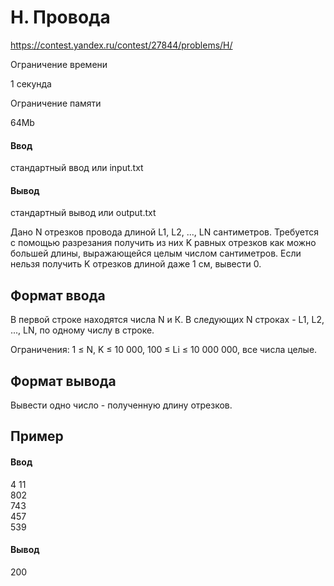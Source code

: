 # H. Провода
https://contest.yandex.ru/contest/27844/problems/H/

Ограничение времени

1 секунда

Ограничение памяти

64Mb

#### Ввод

стандартный ввод или input.txt

#### Вывод

стандартный вывод или output.txt

Дано N отрезков провода длиной L1, L2, ..., LN сантиметров. Требуется с помощью разрезания получить из них K равных отрезков как можно большей длины, выражающейся целым числом сантиметров. Если нельзя получить K отрезков длиной даже 1 см, вывести 0.

## Формат ввода

В первой строке находятся числа N и К. В следующих N строках - L1, L2, ..., LN, по одному числу в строке.

Ограничения: 1 ≤ N, K ≤ 10 000, 100 ≤ Li ≤ 10 000 000, все числа целые.

## Формат вывода

Вывести одно число - полученную длину отрезков.

## Пример
#### Ввод
4 11\
802\
743\
457\
539
#### Вывод
200